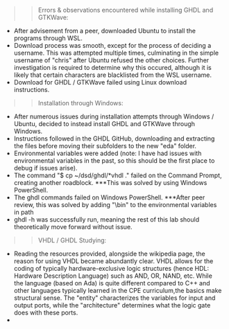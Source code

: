 >> Errors & observations encountered while installing GHDL and GTKWave:

- After advisement from a peer, downloaded Ubuntu to install the programs through WSL.
- Download process was smooth, except for the process of deciding a username. This was attempted multiple times, culminating in the simple username of "chris" after
  Ubuntu refused the other choices. Further investigation is required to determine why this occured, although it is likely that certain characters are blacklisted
  from the WSL username.
- Download for GHDL / GTKWave failed using Linux download instructions.

>> Installation through Windows:

- After numerous issues during installation attempts through Windows / Ubuntu, decided to instead install GHDL and GTKWave through Windows.
- Instructions followed in the GHDL GitHub, downloading and extracting the files before moving their subfolders to the new "eda" folder.
- Environmental variables were added (note: I have had issues with environmental variables in the past, so this should be the first place to debug if issues arise).
- The command "$ cp ~/dsd/ghdl/*vhdl ." failed on the Command Prompt, creating another roadblock.
      ***This was solved by using Windows PowerShell.
- The ghdl commands failed on Windows PowerShell.
      ***After peer review, this was solved by adding "\bin" to the environmental variables in path
- ghdl -h was successfully run, meaning the rest of this lab should theoretically move forward without issue.

>> VHDL / GHDL Studying:

- Reading the resources provided, alongside the wikipedia page, the reason for using VHDL became abundantly clear.
  VHDL allows for the coding of typically hardware-exclusive logic structures (hence HDL: Hardware Description Language) such as AND, OR, NAND, etc.
  While the language (based on Ada) is quite different compared to C++ and other languages typically learned in the CPE curriculum,the basics make structural sense.
  The "entity" characterizes the variables for input and output ports, while the "architecture" determines what the logic gate does with these ports.
- 
